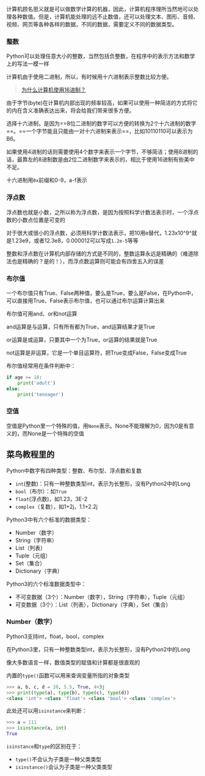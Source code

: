 计算机顾名思义就是可以做数学计算的机器，因此，计算机程序理所当然地可以处理各种数值。但是，计算机能处理的远不止数值，还可以处理文本、图形、音频、视频、网页等各种各样的数据，不同的数据，需要定义不同的数据类型。

### 整数

Python可以处理任意大小的整数，当然包括负整数，在程序中的表示方法和数学上的写法一模一样

计算机由于使用二进制，所以，有时候用十六进制表示整数比较方便。

> [为什么计算机使用16进制？](https://www.zhihu.com/question/21720920)

由于字节(byte)在计算机内部出现的频率较高，如果可以使用一种简洁的方式将它的内在含义准确表达出来，将会给我们带来很多方便。

选择十六进制，是因为==8位二进制的数字可以方便的转换为2个十六进制的数字==。==一个字节能且只能由一对十六进制来表示==，比如10110110可以表示为B6。

如果使用4进制的话则需要使用4个数字来表示一个字节，不够简洁；使用8进制的话，最靠左的8进制数是由2位二进制数字来表示的，相比于使用16进制有些美中不足。

十六进制用`0x`前缀和0-9，a-f表示



### 浮点数

浮点数也就是小数，之所以称为浮点数，是因为按照科学计数法表示时，一个浮点数的小数点位置是可变的

对于很大或很小的浮点数，必须用科学计数法表示，把10用e替代，1.23x10^9^就是1.23e9，或者12.3e8，0.000012可以写成`1.2e-5`等等

整数和浮点数在计算机内部存储的方式是不同的，整数运算永远是精确的（难道除法也是精确的？是的！），而浮点数运算则可能会有四舍五入的误差

### 布尔值

一个布尔值只有True、False两种值，要么是True，要么是False，在Python中，可以直接用True、False表示布尔值，也可以通过布尔运算计算出来

布尔值可用and、or和not运算

and运算是与运算，只有所有都为True，and运算结果才是True

or运算是或运算，只要其中一个为True，or运算的结果就是True

not运算是非运算，它是一个单目运算符，把True变成False，False变成True

布尔值经常用在条件判断中：

```python
if age >= 18:
    print('adult')
else:
    print('tennager')
```

### 空值

空值是Python里一个特殊的值，用`None`表示。None不能理解为0，因为0是有意义的，而None是一个特殊的空值

## 菜鸟教程里的

Python中数字有四种类型：整数、布尔型、浮点数和复数

* `int`(整数)：只有一种整数类型int，表示为长整形，没有Python2中的Long
* `bool`（布尔）：如`True`
* `float`(浮点数)，如1.23，3E-2
* `complex`（复数），如1+2j，1.1+2.2j

Python3中有六个标准的数据类型：

* Number（数字）
* String（字符串）
* List（列表）
* Tuple（元组）
* Set（集合）
* Dictionary（字典）

Python3的六个标准数据类型中：

* 不可变数据（3个）：Number（数字），String（字符串），Tuple（元组）
* 可变数据（3个）：List（列表），Dictionary（字典），Set（集合）

### Number（数字）

Python3支持int，float，bool，complex

在Python3里，只有一种整数类型int，表示为长整形，没有Python2中的Long

像大多数语言一样，数值类型的赋值和计算都是很直观的

内置的`type()`函数可以用来查询变量所指的对象类型

```python
>>> a, b, c, d = 20, 5.5, True, 4+3j
>>> print(type(a), type(b), type(c), type(d))
<class 'int'> <class 'float'> <class 'bool'> <class 'complex'>
```

此处还可以用`isinstance`来判断：

```python
>>> a = 111
>>> isinstance(a, int)
True
```

`isinstance`和`type`的区别在于：

* `type()`不会认为子类是一种父类类型
* `isinstance()`会认为子类是一种父类类型

```python

```























